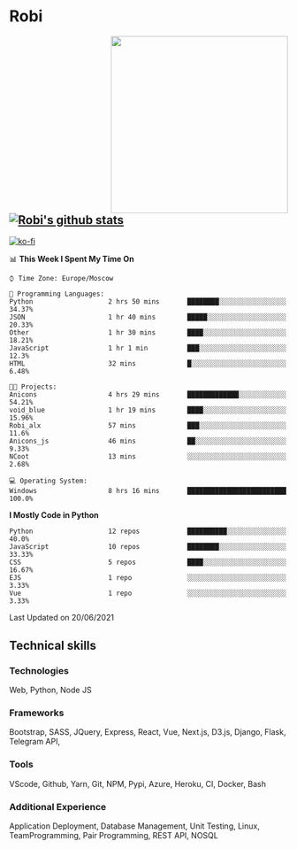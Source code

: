# Robi

<img align='right' src='https://thumbs.gfycat.com/BleakGorgeousAmoeba-size_restricted.gif' width='320'>

[![Robi's github stats](https://github-readme-stats-lime-theta.vercel.app/api?username=robimez&count_private=true&show_icons=true&theme=dark)](https://github.com/RobiMez/github-readme-stats)
---
[![ko-fi](https://ko-fi.com/img/githubbutton_sm.svg)](https://ko-fi.com/K3K74LSLU)

<!--START_SECTION:waka-->
📊 **This Week I Spent My Time On** 

```text
⌚︎ Time Zone: Europe/Moscow

💬 Programming Languages: 
Python                   2 hrs 50 mins       ████████░░░░░░░░░░░░░░░░░   34.37% 
JSON                     1 hr 40 mins        █████░░░░░░░░░░░░░░░░░░░░   20.33% 
Other                    1 hr 30 mins        ████░░░░░░░░░░░░░░░░░░░░░   18.21% 
JavaScript               1 hr 1 min          ███░░░░░░░░░░░░░░░░░░░░░░   12.3% 
HTML                     32 mins             █░░░░░░░░░░░░░░░░░░░░░░░░   6.48%

🐱‍💻 Projects: 
Anicons                  4 hrs 29 mins       █████████████░░░░░░░░░░░░   54.21% 
void_blue                1 hr 19 mins        ████░░░░░░░░░░░░░░░░░░░░░   15.96% 
Robi_alx                 57 mins             ███░░░░░░░░░░░░░░░░░░░░░░   11.6% 
Anicons_js               46 mins             ██░░░░░░░░░░░░░░░░░░░░░░░   9.33% 
NCoot                    13 mins             ░░░░░░░░░░░░░░░░░░░░░░░░░   2.68%

💻 Operating System: 
Windows                  8 hrs 16 mins       █████████████████████████   100.0%

```

**I Mostly Code in Python** 

```text
Python                   12 repos            ██████████░░░░░░░░░░░░░░░   40.0% 
JavaScript               10 repos            ████████░░░░░░░░░░░░░░░░░   33.33% 
CSS                      5 repos             ████░░░░░░░░░░░░░░░░░░░░░   16.67% 
EJS                      1 repo              ░░░░░░░░░░░░░░░░░░░░░░░░░   3.33% 
Vue                      1 repo              ░░░░░░░░░░░░░░░░░░░░░░░░░   3.33%

```



 Last Updated on 20/06/2021
<!--END_SECTION:waka-->

## Technical skills

### Technologies 

Web, Python, Node JS

### Frameworks

Bootstrap, SASS, JQuery, Express, React, Vue, Next.js,
D3.js, Django, Flask, Telegram API,

### Tools

VScode, Github, Yarn, Git, NPM, Pypi, Azure, Heroku, CI, Docker, Bash

### Additional Experience

Application Deployment, Database Management, Unit Testing, Linux, TeamProgramming, Pair Programming, REST API, NOSQL
